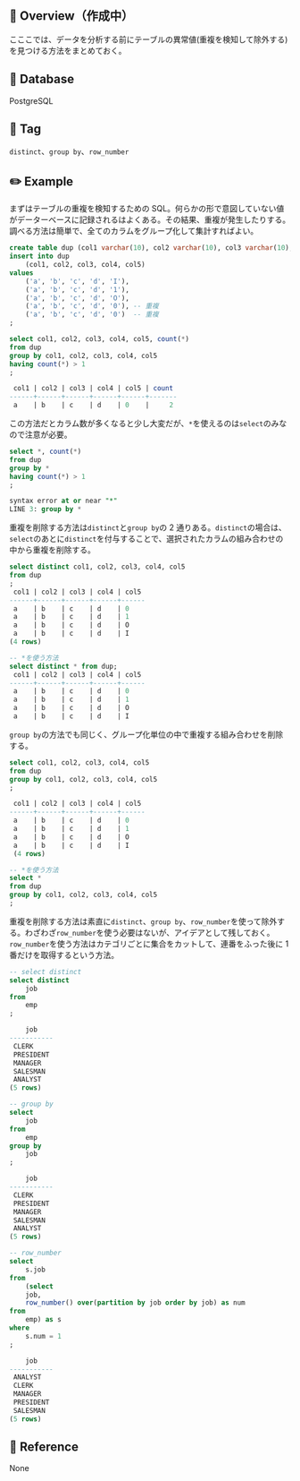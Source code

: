 ## :memo: Overview（作成中）

こここでは、データを分析する前にテーブルの異常値(重複を検知して除外する)を見つける方法をまとめておく。

## :floppy_disk: Database

PostgreSQL

## :bookmark: Tag

`distinct`、`group by`、`row_number`

## :pencil2: Example

まずはテーブルの重複を検知するための SQL。何らかの形で意図していない値がデーターベースに記録されるはよくある。その結果、重複が発生したりする。調べる方法は簡単で、全てのカラムをグループ化して集計すればよい。

```sql
create table dup (col1 varchar(10), col2 varchar(10), col3 varchar(10), col4 varchar(10), col5 varchar(10));
insert into dup
    (col1, col2, col3, col4, col5)
values
    ('a', 'b', 'c', 'd', 'I'),
    ('a', 'b', 'c', 'd', '1'),
    ('a', 'b', 'c', 'd', 'O'),
    ('a', 'b', 'c', 'd', '0'), -- 重複
    ('a', 'b', 'c', 'd', '0')  -- 重複
;

select col1, col2, col3, col4, col5, count(*)
from dup
group by col1, col2, col3, col4, col5
having count(*) > 1
;

 col1 | col2 | col3 | col4 | col5 | count
------+------+------+------+------+-------
 a    | b    | c    | d    | 0    |     2
```

この方法だとカラム数が多くなると少し大変だが、`*`を使えるのは`select`のみなので注意が必要。

```sql
select *, count(*)
from dup
group by *
having count(*) > 1
;

syntax error at or near "*"
LINE 3: group by *
```

重複を削除する方法は`distinct`と`group by`の 2 通りある。`distinct`の場合は、`select`のあとに`distinct`を付与することで、選択されたカラムの組み合わせの中から重複を削除する。

```sql
select distinct col1, col2, col3, col4, col5
from dup
;
 col1 | col2 | col3 | col4 | col5
------+------+------+------+------
 a    | b    | c    | d    | 0
 a    | b    | c    | d    | 1
 a    | b    | c    | d    | O
 a    | b    | c    | d    | I
(4 rows)

-- *を使う方法
select distinct * from dup;
 col1 | col2 | col3 | col4 | col5
------+------+------+------+------
 a    | b    | c    | d    | 0
 a    | b    | c    | d    | 1
 a    | b    | c    | d    | O
 a    | b    | c    | d    | I
```

`group by`の方法でも同じく、グループ化単位の中で重複する組み合わせを削除する。

```sql
select col1, col2, col3, col4, col5
from dup
group by col1, col2, col3, col4, col5
;

 col1 | col2 | col3 | col4 | col5
------+------+------+------+------
 a    | b    | c    | d    | 0
 a    | b    | c    | d    | 1
 a    | b    | c    | d    | O
 a    | b    | c    | d    | I
 (4 rows)

-- *を使う方法
select *
from dup
group by col1, col2, col3, col4, col5
;
```

重複を削除する方法は素直に`distinct`、`group by`、`row_number`を使って除外する。わざわざ`row_number`を使う必要はないが、アイデアとして残しておく。`row_number`を使う方法はカテゴリごとに集合をカットして、連番をふった後に 1 番だけを取得するという方法。

```sql
-- select distinct
select distinct
    job
from
    emp
;

    job
-----------
 CLERK
 PRESIDENT
 MANAGER
 SALESMAN
 ANALYST
(5 rows)

-- group by
select
    job
from
    emp
group by
    job
;

    job
-----------
 CLERK
 PRESIDENT
 MANAGER
 SALESMAN
 ANALYST
(5 rows)

-- row_number
select
    s.job
from
    (select
    job,
    row_number() over(partition by job order by job) as num
from
    emp) as s
where
    s.num = 1
;

    job
-----------
 ANALYST
 CLERK
 MANAGER
 PRESIDENT
 SALESMAN
(5 rows)
```

## :closed_book: Reference

None
